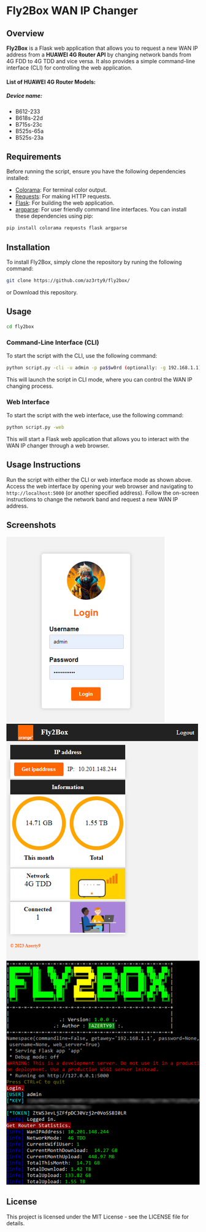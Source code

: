 # Fly2Box WAN IP Changer

## Overview

**Fly2Box** is a Flask web application that allows you to request a new WAN IP address from a **HUAWEI 4G Router API** by changing network bands from 4G FDD to 4G TDD and vice versa. It also provides a simple command-line interface (CLI) for controlling the web application.

#### List of HUAWEI 4G Router Models:
##### Device name:
* B612-233
* B618s-22d
* B715s-23c
* B525s-65a
* B525s-23a


## Requirements

Before running the script, ensure you have the following dependencies installed:

- [Colorama](https://pypi.org/project/colorama/): For terminal color output.
- [Requests](https://pypi.org/project/requests/): For making HTTP requests.
- [Flask](https://pypi.org/project/Flask/): For building the web application.
- [argparse](https://pypi.org/project/argparse/): For user friendly command line interfaces.
You can install these dependencies using pip:

```bash
pip install colorama requests flask argparse
```

## Installation

To install Fly2Box, simply clone the repository by runing the following command:
```bash
git clone https://github.com/az3rty9/fly2box/
```
or Download this repository.

## Usage

```bash
cd fly2box
```
### Command-Line Interface (CLI)
To start the script with the CLI, use the following command:
```bash
python script.py -cli -u admin -p pa$$w0rd (optionally: -g 192.168.1.1)
```
This will launch the script in CLI mode, where you can control the WAN IP changing process.

### Web Interface
To start the script with the web interface, use the following command:
```bash
python script.py -web
```
This will start a Flask web application that allows you to interact with the WAN IP changer through a web browser.

## Usage Instructions
Run the script with either the CLI or web interface mode as shown above.
Access the web interface by opening your web browser and navigating to ```http://localhost:5000``` (or another specified address).
Follow the on-screen instructions to change the network band and request a new WAN IP address.


## Screenshots
!["login"](./screenshot/login.png) 
!["home"](./screenshot/home.png)
!["cli"](./screenshot/cli.png)

## License
This project is licensed under the MIT License - see the LICENSE file for details.

